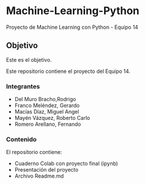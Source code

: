 # Machine-Learning-Python
Proyecto de Machine Learning con Python - Equipo 14


## Objetivo
Este es el objetivo.

Este repositorio contiene el proyecto del Equipo 14.

### Integrantes
- Del Muro Bracho,Rodrigo
- Franco Meléndez, Gerardo
- Macías Díaz, Miguel Angel
- Mayén Vázquez, Roberto Carlo
- Romero Arellano, Fernando

### Contenido
El repositorio contiene:
- Cuaderno Colab con proyecto final (ipynb)
- Presentación del proyecto
- Archivo Readme.md
